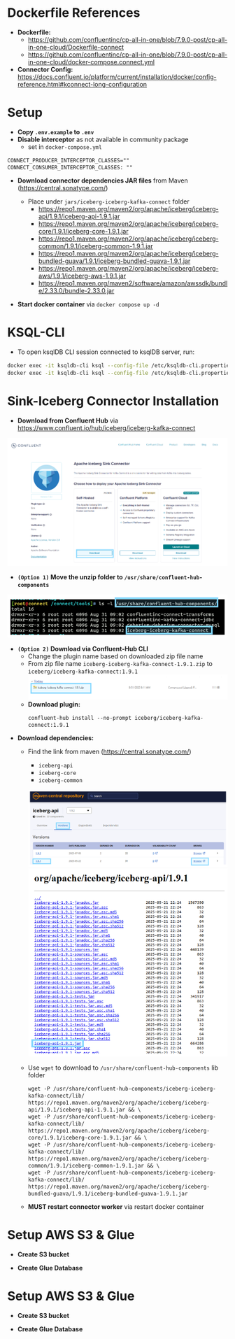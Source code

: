 # Dockerfile References
- **Dockerfile:** 
    - https://github.com/confluentinc/cp-all-in-one/blob/7.9.0-post/cp-all-in-one-cloud/Dockerfile-connect
    - https://github.com/confluentinc/cp-all-in-one/blob/7.9.0-post/cp-all-in-one-cloud/docker-compose.connect.yml
- **Connector Config:** https://docs.confluent.io/platform/current/installation/docker/config-reference.html#kconnect-long-configuration

# Setup
- **Copy `.env.example` to `.env`**
- **Disable interceptor** as not available in community package
    - set in `docker-compose.yml`
```properties
CONNECT_PRODUCER_INTERCEPTOR_CLASSES=""
CONNECT_CONSUMER_INTERCEPTOR_CLASSES: ""
```

- **Download connector dependencies JAR files** from Maven (https://central.sonatype.com/)
    - Place under `jars/iceberg-iceberg-kafka-connect` folder
        - https://repo1.maven.org/maven2/org/apache/iceberg/iceberg-api/1.9.1/iceberg-api-1.9.1.jar
        - https://repo1.maven.org/maven2/org/apache/iceberg/iceberg-core/1.9.1/iceberg-core-1.9.1.jar
        - https://repo1.maven.org/maven2/org/apache/iceberg/iceberg-common/1.9.1/iceberg-common-1.9.1.jar
        - https://repo1.maven.org/maven2/org/apache/iceberg/iceberg-bundled-guava/1.9.1/iceberg-bundled-guava-1.9.1.jar
        - https://repo1.maven.org/maven2/org/apache/iceberg/iceberg-aws/1.9.1/iceberg-aws-1.9.1.jar
        - https://repo1.maven.org/maven2/software/amazon/awssdk/bundle/2.33.0/bundle-2.33.0.jar

- **Start docker container** via `docker compose up -d`

# KSQL-CLI
- To open ksqlDB CLI session connected to ksqlDB server, run:
```sh
docker exec -it ksqldb-cli ksql --config-file /etc/ksqldb-cli.properties http://ksqldb-server:8088
docker exec -it ksqldb-cli ksql --config-file /etc/ksqldb-cli.properties http://ksqldb-server:8088 -e "SHOW STREAMS;"
```

# Sink-Iceberg Connector Installation
- **Download from Confluent Hub** via https://www.confluent.io/hub/iceberg/iceberg-kafka-connect

![Image](./assets/1.PNG)

- **`(Option 1)` Move the unzip folder to `/usr/share/confluent-hub-components`**

![Image](./assets/2.PNG)

- **`(Option 2)` Download via Confluent-Hub CLI**
    - Change the plugin name based on downloaded zip file name
    - From zip file name `iceberg-iceberg-kafka-connect-1.9.1.zip` to `iceberg/iceberg-kafka-connect:1.9.1`
        ![Image](./assets/3.PNG)
    - **Download plugin:** 
        ```shell
        confluent-hub install --no-prompt iceberg/iceberg-kafka-connect:1.9.1
        ```
- **Download dependencies:** 
    - Find the link from maven (https://central.sonatype.com/)
        - `iceberg-api`
        - `iceberg-core`
        - `iceberg-common`

        ![Image](./assets/4.PNG)
        ![Image](./assets/5.PNG)

    - Use `wget` to download to `/usr/share/confluent-hub-components` lib folder
        ```shell
        wget -P /usr/share/confluent-hub-components/iceberg-iceberg-kafka-connect/lib/ https://repo1.maven.org/maven2/org/apache/iceberg/iceberg-api/1.9.1/iceberg-api-1.9.1.jar && \
        wget -P /usr/share/confluent-hub-components/iceberg-iceberg-kafka-connect/lib/ https://repo1.maven.org/maven2/org/apache/iceberg/iceberg-core/1.9.1/iceberg-core-1.9.1.jar && \
        wget -P /usr/share/confluent-hub-components/iceberg-iceberg-kafka-connect/lib/ https://repo1.maven.org/maven2/org/apache/iceberg/iceberg-common/1.9.1/iceberg-common-1.9.1.jar && \
        wget -P /usr/share/confluent-hub-components/iceberg-iceberg-kafka-connect/lib/ https://repo1.maven.org/maven2/org/apache/iceberg/iceberg-bundled-guava/1.9.1/iceberg-bundled-guava-1.9.1.jar
        ```

    - **MUST restart connector worker** via restart docker container

# Setup AWS S3 & Glue
- **Create S3 bucket**

- **Create Glue Database**
# Setup AWS S3 & Glue
- **Create S3 bucket**

- **Create Glue Database**